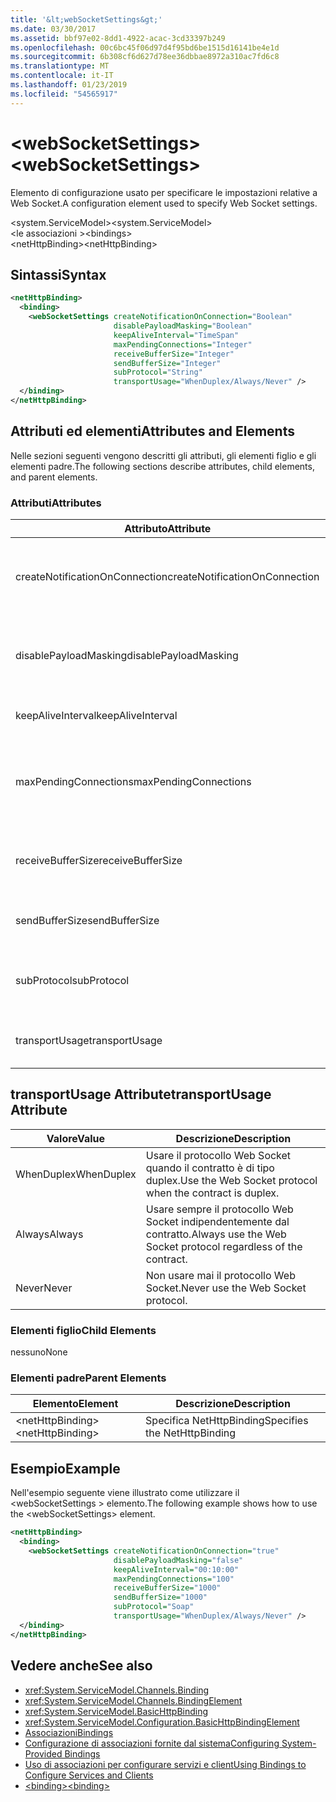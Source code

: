 ```yaml
---
title: '&lt;webSocketSettings&gt;'
ms.date: 03/30/2017
ms.assetid: bbf97e02-8dd1-4922-acac-3cd33397b249
ms.openlocfilehash: 00c6bc45f06d97d4f95bd6be1515d16141be4e1d
ms.sourcegitcommit: 6b308cf6d627d78ee36dbbae8972a310ac7fd6c8
ms.translationtype: MT
ms.contentlocale: it-IT
ms.lasthandoff: 01/23/2019
ms.locfileid: "54565917"
---
```

# <a name="ltwebsocketsettingsgt"></a><span data-ttu-id="e6054-102">&lt;webSocketSettings&gt;</span><span class="sxs-lookup"><span data-stu-id="e6054-102">&lt;webSocketSettings&gt;</span></span>
<span data-ttu-id="e6054-103">Elemento di configurazione usato per specificare le impostazioni relative a Web Socket.</span><span class="sxs-lookup"><span data-stu-id="e6054-103">A configuration element used to specify Web Socket settings.</span></span>  
  
<span data-ttu-id="e6054-104">\<system.ServiceModel></span><span class="sxs-lookup"><span data-stu-id="e6054-104">\<system.ServiceModel></span></span>  
<span data-ttu-id="e6054-105">\<le associazioni ></span><span class="sxs-lookup"><span data-stu-id="e6054-105">\<bindings></span></span>  
<span data-ttu-id="e6054-106">\<netHttpBinding></span><span class="sxs-lookup"><span data-stu-id="e6054-106">\<netHttpBinding></span></span>  
  
## <a name="syntax"></a><span data-ttu-id="e6054-107">Sintassi</span><span class="sxs-lookup"><span data-stu-id="e6054-107">Syntax</span></span>  
  
```xml  
<netHttpBinding>
  <binding>
    <webSocketSettings createNotificationOnConnection="Boolean"
                       disablePayloadMasking="Boolean"
                       keepAliveInterval="TimeSpan"
                       maxPendingConnections="Integer"
                       receiveBufferSize="Integer"
                       sendBufferSize="Integer"
                       subProtocol="String"
                       transportUsage="WhenDuplex/Always/Never" />
  </binding>
</netHttpBinding>
```  
  
## <a name="attributes-and-elements"></a><span data-ttu-id="e6054-108">Attributi ed elementi</span><span class="sxs-lookup"><span data-stu-id="e6054-108">Attributes and Elements</span></span>  
 <span data-ttu-id="e6054-109">Nelle sezioni seguenti vengono descritti gli attributi, gli elementi figlio e gli elementi padre.</span><span class="sxs-lookup"><span data-stu-id="e6054-109">The following sections describe attributes, child elements, and parent elements.</span></span>  
  
### <a name="attributes"></a><span data-ttu-id="e6054-110">Attributi</span><span class="sxs-lookup"><span data-stu-id="e6054-110">Attributes</span></span>  
  
|<span data-ttu-id="e6054-111">Attributo</span><span class="sxs-lookup"><span data-stu-id="e6054-111">Attribute</span></span>|<span data-ttu-id="e6054-112">Descrizione</span><span class="sxs-lookup"><span data-stu-id="e6054-112">Description</span></span>|  
|---------------|-----------------|  
|<span data-ttu-id="e6054-113">createNotificationOnConnection</span><span class="sxs-lookup"><span data-stu-id="e6054-113">createNotificationOnConnection</span></span>|<span data-ttu-id="e6054-114">Specifica se una notifica viene inviata alla connessione.</span><span class="sxs-lookup"><span data-stu-id="e6054-114">Specifies whether a notification is sent upon connection.</span></span>|  
|<span data-ttu-id="e6054-115">disablePayloadMasking</span><span class="sxs-lookup"><span data-stu-id="e6054-115">disablePayloadMasking</span></span>|<span data-ttu-id="e6054-116">Specifica se il mascheramento di Web Socket è disabilitato.</span><span class="sxs-lookup"><span data-stu-id="e6054-116">Specifies whether Web Socket masking is disabled.</span></span>|  
|<span data-ttu-id="e6054-117">keepAliveInterval</span><span class="sxs-lookup"><span data-stu-id="e6054-117">keepAliveInterval</span></span>|<span data-ttu-id="e6054-118">Specifica l'intervallo keep-alive.</span><span class="sxs-lookup"><span data-stu-id="e6054-118">Specifies the keep alive interval.</span></span>|  
|<span data-ttu-id="e6054-119">maxPendingConnections</span><span class="sxs-lookup"><span data-stu-id="e6054-119">maxPendingConnections</span></span>|<span data-ttu-id="e6054-120">Specifica il numero massimo di connessioni in attesa dell'invio nel servizio.</span><span class="sxs-lookup"><span data-stu-id="e6054-120">Specifies the maximum number of connections awaiting dispatch on the service.</span></span>|  
|<span data-ttu-id="e6054-121">receiveBufferSize</span><span class="sxs-lookup"><span data-stu-id="e6054-121">receiveBufferSize</span></span>|<span data-ttu-id="e6054-122">Specifica le dimensioni del buffer di ricezione.</span><span class="sxs-lookup"><span data-stu-id="e6054-122">Specifies the size of the receive buffer.</span></span>|  
|<span data-ttu-id="e6054-123">sendBufferSize</span><span class="sxs-lookup"><span data-stu-id="e6054-123">sendBufferSize</span></span>|<span data-ttu-id="e6054-124">Specifica le dimensioni del buffer di invio.</span><span class="sxs-lookup"><span data-stu-id="e6054-124">Specifies the size of the send buffer.</span></span>|  
|<span data-ttu-id="e6054-125">subProtocol</span><span class="sxs-lookup"><span data-stu-id="e6054-125">subProtocol</span></span>|<span data-ttu-id="e6054-126">Specifica il sottoprotocollo Web Socket.</span><span class="sxs-lookup"><span data-stu-id="e6054-126">Specifies the Web Socket subprotocol.</span></span>|  
|<span data-ttu-id="e6054-127">transportUsage</span><span class="sxs-lookup"><span data-stu-id="e6054-127">transportUsage</span></span>|<span data-ttu-id="e6054-128">Specifica quando usare Web Sockets.</span><span class="sxs-lookup"><span data-stu-id="e6054-128">Specifies when to use Web Sockets.</span></span>|  
  
## <a name="transportusage-attribute"></a><span data-ttu-id="e6054-129">transportUsage Attribute</span><span class="sxs-lookup"><span data-stu-id="e6054-129">transportUsage Attribute</span></span>  
  
|<span data-ttu-id="e6054-130">Valore</span><span class="sxs-lookup"><span data-stu-id="e6054-130">Value</span></span>|<span data-ttu-id="e6054-131">Descrizione</span><span class="sxs-lookup"><span data-stu-id="e6054-131">Description</span></span>|  
|-----------|-----------------|  
|<span data-ttu-id="e6054-132">WhenDuplex</span><span class="sxs-lookup"><span data-stu-id="e6054-132">WhenDuplex</span></span>|<span data-ttu-id="e6054-133">Usare il protocollo Web Socket quando il contratto è di tipo duplex.</span><span class="sxs-lookup"><span data-stu-id="e6054-133">Use the Web Socket protocol when the contract is duplex.</span></span>|  
|<span data-ttu-id="e6054-134">Always</span><span class="sxs-lookup"><span data-stu-id="e6054-134">Always</span></span>|<span data-ttu-id="e6054-135">Usare sempre il protocollo Web Socket indipendentemente dal contratto.</span><span class="sxs-lookup"><span data-stu-id="e6054-135">Always use the Web Socket protocol regardless of the contract.</span></span>|  
|<span data-ttu-id="e6054-136">Never</span><span class="sxs-lookup"><span data-stu-id="e6054-136">Never</span></span>|<span data-ttu-id="e6054-137">Non usare mai il protocollo Web Socket.</span><span class="sxs-lookup"><span data-stu-id="e6054-137">Never use the Web Socket protocol.</span></span>|  
  
### <a name="child-elements"></a><span data-ttu-id="e6054-138">Elementi figlio</span><span class="sxs-lookup"><span data-stu-id="e6054-138">Child Elements</span></span>  
 <span data-ttu-id="e6054-139">nessuno</span><span class="sxs-lookup"><span data-stu-id="e6054-139">None</span></span>  
  
### <a name="parent-elements"></a><span data-ttu-id="e6054-140">Elementi padre</span><span class="sxs-lookup"><span data-stu-id="e6054-140">Parent Elements</span></span>  
  
|<span data-ttu-id="e6054-141">Elemento</span><span class="sxs-lookup"><span data-stu-id="e6054-141">Element</span></span>|<span data-ttu-id="e6054-142">Descrizione</span><span class="sxs-lookup"><span data-stu-id="e6054-142">Description</span></span>|  
|-------------|-----------------|  
|<span data-ttu-id="e6054-143">\<netHttpBinding></span><span class="sxs-lookup"><span data-stu-id="e6054-143">\<netHttpBinding></span></span>|<span data-ttu-id="e6054-144">Specifica NetHttpBinding</span><span class="sxs-lookup"><span data-stu-id="e6054-144">Specifies the NetHttpBinding</span></span>|  
  
## <a name="example"></a><span data-ttu-id="e6054-145">Esempio</span><span class="sxs-lookup"><span data-stu-id="e6054-145">Example</span></span>  
 <span data-ttu-id="e6054-146">Nell'esempio seguente viene illustrato come utilizzare il \<webSocketSettings > elemento.</span><span class="sxs-lookup"><span data-stu-id="e6054-146">The following example shows how to use the \<webSocketSettings> element.</span></span>  
  
```xml  
<netHttpBinding>
  <binding>
    <webSocketSettings createNotificationOnConnection="true"
                       disablePayloadMasking="false"
                       keepAliveInterval="00:10:00"
                       maxPendingConnections="100"
                       receiveBufferSize="1000"
                       sendBufferSize="1000"
                       subProtocol="Soap"
                       transportUsage="WhenDuplex/Always/Never" />
  </binding>
</netHttpBinding>
```  
  
## <a name="see-also"></a><span data-ttu-id="e6054-147">Vedere anche</span><span class="sxs-lookup"><span data-stu-id="e6054-147">See also</span></span>
- <xref:System.ServiceModel.Channels.Binding>
- <xref:System.ServiceModel.Channels.BindingElement>
- <xref:System.ServiceModel.BasicHttpBinding>
- <xref:System.ServiceModel.Configuration.BasicHttpBindingElement>
- [<span data-ttu-id="e6054-148">Associazioni</span><span class="sxs-lookup"><span data-stu-id="e6054-148">Bindings</span></span>](../../../../../docs/framework/wcf/bindings.md)
- [<span data-ttu-id="e6054-149">Configurazione di associazioni fornite dal sistema</span><span class="sxs-lookup"><span data-stu-id="e6054-149">Configuring System-Provided Bindings</span></span>](../../../../../docs/framework/wcf/feature-details/configuring-system-provided-bindings.md)
- [<span data-ttu-id="e6054-150">Uso di associazioni per configurare servizi e client</span><span class="sxs-lookup"><span data-stu-id="e6054-150">Using Bindings to Configure Services and Clients</span></span>](../../../../../docs/framework/wcf/using-bindings-to-configure-services-and-clients.md)
- [<span data-ttu-id="e6054-151">\<binding></span><span class="sxs-lookup"><span data-stu-id="e6054-151">\<binding></span></span>](../../../../../docs/framework/misc/binding.md)
